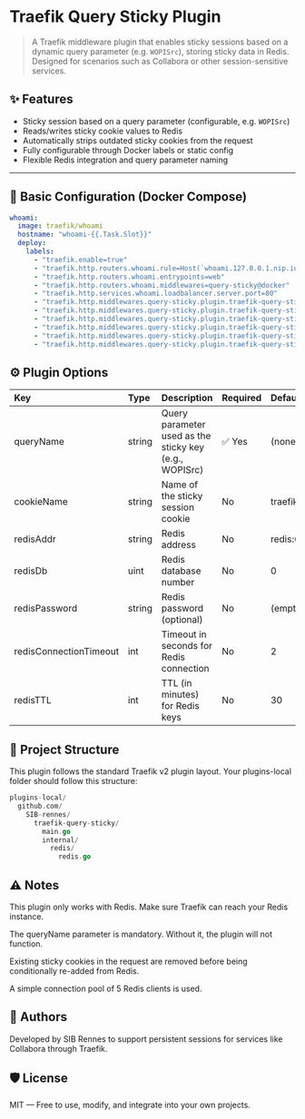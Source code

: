 # Traefik Query Sticky Plugin

> A Traefik middleware plugin that enables sticky sessions based on a dynamic query parameter (e.g. `WOPISrc`), storing sticky data in Redis. Designed for scenarios such as Collabora or other session-sensitive services.

## ✨ Features

- Sticky session based on a query parameter (configurable, e.g. `WOPISrc`)
- Reads/writes sticky cookie values to Redis
- Automatically strips outdated sticky cookies from the request
- Fully configurable through Docker labels or static config
- Flexible Redis integration and query parameter naming

---

## 🔧 Basic Configuration (Docker Compose)

```yaml
whoami:
  image: traefik/whoami
  hostname: "whoami-{{.Task.Slot}}"
  deploy:
    labels:
      - "traefik.enable=true"
      - "traefik.http.routers.whoami.rule=Host(`whoami.127.0.0.1.nip.io`)"
      - "traefik.http.routers.whoami.entrypoints=web"
      - "traefik.http.routers.whoami.middlewares=query-sticky@docker"
      - "traefik.http.services.whoami.loadbalancer.server.port=80"
      - "traefik.http.middlewares.query-sticky.plugin.traefik-query-sticky.cookieName=traefik_collabora_sticky"
      - "traefik.http.middlewares.query-sticky.plugin.traefik-query-sticky.redisAddr=redis:6379"
      - "traefik.http.middlewares.query-sticky.plugin.traefik-query-sticky.redisDb=0"
      - "traefik.http.middlewares.query-sticky.plugin.traefik-query-sticky.redisPassword="
      - "traefik.http.middlewares.query-sticky.plugin.traefik-query-sticky.redisConnectionTimeout=2"
      - "traefik.http.middlewares.query-sticky.plugin.traefik-query-sticky.queryName=WOPISrc"
```


## ⚙️ Plugin Options

| Key | Type | Description | Required | Default |
| :--------------- |:---------------| :----- |:----- | :----- |
| queryName | string | Query parameter used as the sticky key (e.g., WOPISrc) | ✅ Yes | (none) |
| cookieName | string | Name of the sticky session cookie | No | traefik_collabora_sticky |
| redisAddr | string | Redis address | No | redis:6379 |
| redisDb | uint | Redis database number | No | 0 |
| redisPassword | string | Redis password (optional) | No | (empty) |
| redisConnectionTimeout | int | Timeout in seconds for Redis connection | No | 2 |
| redisTTL | int | TTL (in minutes) for Redis keys | No | 30 |


## 🧩 Project Structure  
This plugin follows the standard Traefik v2 plugin layout. Your plugins-local folder should follow this structure:

```go
plugins-local/
  github.com/
    SIB-rennes/
      traefik-query-sticky/
        main.go
        internal/
          redis/
            redis.go
```

## ⚠️ Notes
This plugin only works with Redis. Make sure Traefik can reach your Redis instance.

The queryName parameter is mandatory. Without it, the plugin will not function.

Existing sticky cookies in the request are removed before being conditionally re-added from Redis.

A simple connection pool of 5 Redis clients is used.



## 👥 Authors  
Developed by SIB Rennes to support persistent sessions for services like Collabora through Traefik.


## 🛡️ License   
MIT — Free to use, modify, and integrate into your own projects.

